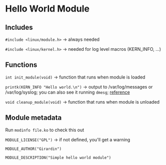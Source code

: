 # Hello World Module
## Includes
`#include <linux/module.h>`	-> always needed

`#include <linux/kernel.h>`   -> needed for log level macros (KERN_INFO, ...)

## Functions
`int init_module(void)` -> function that runs when module is loaded

`printk(KERN_INFO "Hello world.\n")` -> output to /var/log/messages or /var/log/syslog; you can also see it running `dmesg`; [reference](https://elinux.org/Debugging_by_printing)

`void cleanup_module(void)` -> function that runs when module is unloaded


## Module metadata
Run `modinfo file.ko` to check this out

`MODULE_LICENSE("GPL")` -> if not defined, you'll get a warning

`MODULE_AUTHOR("Girardin")`

`MODULE_DESCRIPTION("Simple hello world module")`
